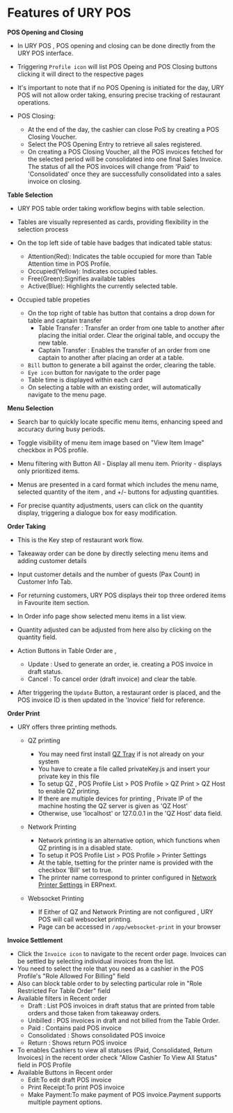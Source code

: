 # Features of URY POS

**POS Opening and Closing**

- In URY POS , POS opening and closing can be done directly from the URY POS interface.

- Triggering `Profile icon` will list POS Opeing and POS Closing buttons
clicking it will direct to the respective pages

- It's important to note that if no POS Opening is initiated for the day, URY POS will not allow  order taking, ensuring precise tracking of restaurant operations.

- POS Closing:
    - At the end of the day, the cashier can close PoS by creating a POS Closing Voucher. 
    - Select the POS Opening Entry to retrieve all sales registered.
    - On creating a POS Closing Voucher, all the POS invoices fetched for the selected period will be consolidated into one final Sales Invoice. The status of all the POS invoices will change from 'Paid' to 'Consolidated' once they are successfully consolidated into a sales invoice on closing.



**Table Selection**

- URY POS table order taking workflow begins with table selection.

- Tables are visually represented as cards, providing flexibility in the selection process

- On the top left side of table have badges that indicated table status:
    - Attention(Red): Indicates the table occupied for more than Table Attention time in POS Profile.
    - Occupied(Yellow): Indicates occupied tables.
    - Free(Green):Signifies available tables
    - Active(Blue): Highlights the currently selected table.

- Occupied table propeties
    - On the top right of table has button that contains a drop down for table and captain transfer
        - Table Transfer : Transfer an order from one table to another after placing the initial order. Clear the original table, and occupy the new table.
        - Captain Transfer : Enables the transfer of an order from one captain to another after placing an order at a table.
    - `Bill` button to generate a bill against the order, clearing the table.
    - `Eye icon` button for navigate to the order page     
    - Table time is displayed within each card
    - On selecting a table with an existing order, will automatically navigate to the menu page.


**Menu Selection**

- Search bar to quickly locate specific menu items, enhancing speed and accuracy during busy periods.

- Toggle visibility of menu item image based on "View Item Image" checkbox in POS profile.

- Menu filtering with Button All - Display all menu item. Priority - displays only prioritized items.

- Menus are presented in a card format which includes the menu name, selected quantity of the item , and +/- buttons for adjusting quantities.

- For precise quantity adjustments, users can click on the quantity display, triggering a dialogue box for easy modification.

**Order Taking**

- This is the Key step of restaurant work flow.

- Takeaway order can be done by directly selecting menu items and adding customer details 

- Input customer details and the number of guests (Pax Count) in Customer Info Tab.

- For returning customers, URY POS displays their top three ordered items in Favourite item section.

- In Order info page show selected menu items in a list view.

- Quantity adjusted can be adjusted from here also by clicking on the quantity field.

- Action Buttons in Table Order are ,

    - Update : Used to generate an order, ie. creating a POS invoice in draft status.
    - Cancel : To cancel order (draft invoice) and clear the table.

- After triggering the `Update` Button, a restaurant order is placed, and the POS invoice ID is then updated in the 'Inovice' field for reference.


**Order Print**

- URY offers three printing methods.

    - QZ printing

        - You may need first install [QZ Tray](https://qz.io/download/) if is not already on your system
        - You have to create a file called privateKey.js and insert your private key in this file
        - To setup QZ , POS Profile List > POS Profile > QZ Print > QZ Host to enable QZ printing.
        - If there are multiple devices for printing , Private IP of the machine hosting the QZ server is given as 'QZ Host'
        - Otherwise, use 'localhost' or 127.0.0.1 in the 'QZ Host' data field.
    
    - Network Printing

        - Network printing is an alternative option, which functions when QZ printing is in a disabled state.
        - To setup it POS Profile List > POS Profile > Printer Settings
        - At the table, tsetting for the printer name is provided with the checkbox 'Bill' set to true.
        - The printer name correspond to printer configured in [Network Printer Settings](https://docs.erpnext.com/docs/user/manual/en/print-settings#3-network-printer-print-server) in ERPnext.

    - Websocket Printing

        - If Either of QZ and Network Printing are not configured , URY POS will call websocket printing.
        - Page can be  accessed in `/app/websocket-print` in your browser

**Invoice Settlement**

- Click the `Invoice icon` to navigate to the recent order page. Invoices can be settled by selecting individual invoices from the list.
- You need to select the role that you need as a cashier in the POS Profile's "Role Allowed For Billing" field
- Also can block table order to by selecting particular role in "Role Restricted For Table Order" field
- Available filters in Recent order 
    - Draft : List POS invoices in draft status that are printed from table orders and those taken from takeaway orders.
    - Unbilled : POS invoices in draft and not billed from the Table Order.
    - Paid : Contains paid POS invoice
    - Consolidated : Shows consolidated POS invoice
    - Return : Shows return POS invoice
- To enables Cashiers to view all statuses (Paid, Consolidated, Return Invoices) in the recent order check "Allow Cashier To View All   Status" field in  POS Profile
- Available Buttons in Recent order  
    - Edit:To edit draft POS invoice
    - Print Receipt:To print POS invoice
    - Make Payment:To make payment of POS invoice.Payment supports multiple payment options.

